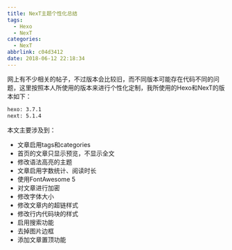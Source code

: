 ```yaml
---
title: NexT主题个性化总结
tags:
  - Hexo
  - NexT
categories:
  - NexT
abbrlink: c04d3412
date: 2018-06-12 22:18:34
---
```

网上有不少相关的帖子，不过版本会比较旧，而不同版本可能存在代码不同的问题，这里按照本人所使用的版本来进行个性化定制，我所使用的Hexo和NexT的版本如下：

```bash
hexo: 3.7.1
next: 5.1.4
```

本文主要涉及到：

* 文章启用tags和categories
* 首页的文章只显示预览，不显示全文
* 修改语法高亮的主题
* 文章启用字数统计、阅读时长
* 使用FontAwesome 5
* 对文章进行加密
* 修改字体大小
* 修改文章内的超链样式
* 修改行内代码块的样式
* 启用搜索功能
* 去掉图片边框
* 添加文章置顶功能